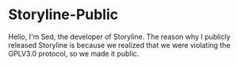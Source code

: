 # Storyline-Public
Hello, I'm Sed, the developer of Storyline. The reason why I publicly released Storyline is because we realized that we were violating the GPLV3.0 protocol, so we made it public.
